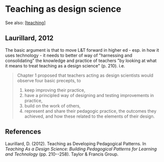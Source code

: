 <!--
 Copyright (C) 2023 David Jones
 
 This file is part of memex.
 
 memex is free software: you can redistribute it and/or modify
 it under the terms of the GNU General Public License as published by
 the Free Software Foundation, either version 3 of the License, or
 (at your option) any later version.
 
 memex is distributed in the hope that it will be useful,
 but WITHOUT ANY WARRANTY; without even the implied warranty of
 MERCHANTABILITY or FITNESS FOR A PARTICULAR PURPOSE.  See the
 GNU General Public License for more details.
 
 You should have received a copy of the GNU General Public License
 along with memex.  If not, see <http://www.gnu.org/licenses/>.
-->

# Teaching as design science 

See also: [[teaching]]

## Laurillard, 2012

The basic argument is that to move L&T forward in higher ed - esp. in how it uses technology - it needs to better of way of "harnessing and consolidating" the knowledge and practice of teachers "by looking at what it means to treat teaching as a design science" (p. 210).  i.e.

> Chapter 1 proposed that teachers acting as design scientists would observe four basic precepts, to 
>
> 1. keep improving their practice, 
> 2. have a principled way of designing and testing improvements in practice, 
> 3. build on the work of others, 
> 4. represent and share their pedagogic practice, the outcomes they achieved, and how these related to the elements of their design.

## References 

Laurillard, D. (2012). Teaching as Developing Pedagogical Patterns. In *Teaching As a Design Science: Building Pedagogical Patterns for Learning and Technology* (pp. 210--258). Taylor & Francis Group.


[//begin]: # "Autogenerated link references for markdown compatibility"
[teaching]: teaching "Teaching"
[//end]: # "Autogenerated link references"